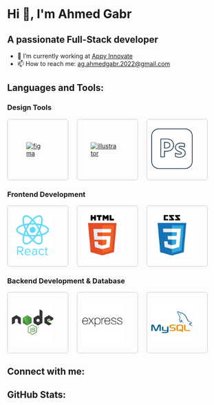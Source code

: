 # Hi 👋, I'm Ahmed Gabr
## A passionate Full-Stack developer

- 🔭 I’m currently working at [Appy Innovate](https://appyinnovate.com/)
- 📫 How to reach me: ag.ahmedgabr.2022@gmail.com

## Languages and Tools:

<style>
  .tools-container {
    display: flex;
    flex-wrap: wrap;
    gap: 20px;
  }
  .tool {
    border: 1px solid #ccc;
    padding: 10px;
    border-radius: 5px;
    display: flex;
    align-items: center;
    justify-content: center;
    width: 120px;
    height: 120px;
  }
  .tool img {
    max-width: 80%;
    max-height: 80%;
  }
</style>

### Design Tools
<div class="tools-container">
  <div class="tool">
    <a href="https://www.figma.com/" target="_blank" rel="noreferrer">
      <img src="https://www.vectorlogo.zone/logos/figma/figma-icon.svg" alt="figma"/>
    </a>
  </div>
  <div class="tool">
    <a href="https://www.adobe.com/in/products/illustrator.html" target="_blank" rel="noreferrer">
      <img src="https://www.vectorlogo.zone/logos/adobe_illustrator/adobe_illustrator-icon.svg" alt="illustrator"/>
    </a>
  </div>
  <div class="tool">
    <a href="https://www.photoshop.com/en" target="_blank" rel="noreferrer">
      <img src="https://raw.githubusercontent.com/devicons/devicon/master/icons/photoshop/photoshop-line.svg" alt="photoshop"/>
    </a>
  </div>
</div>

### Frontend Development
<div class="tools-container">
  <div class="tool">
    <a href="https://reactjs.org/" target="_blank" rel="noreferrer">
      <img src="https://raw.githubusercontent.com/devicons/devicon/master/icons/react/react-original-wordmark.svg" alt="react"/>
    </a>
  </div>
  <div class="tool">
    <a href="https://www.w3.org/html/" target="_blank" rel="noreferrer">
      <img src="https://raw.githubusercontent.com/devicons/devicon/master/icons/html5/html5-original-wordmark.svg" alt="html5"/>
    </a>
  </div>
  <div class="tool">
    <a href="https://www.w3schools.com/css/" target="_blank" rel="noreferrer">
      <img src="https://raw.githubusercontent.com/devicons/devicon/master/icons/css3/css3-original-wordmark.svg" alt="css3"/>
    </a>
  </div>
</div>

### Backend Development & Database
<div class="tools-container">
  <div class="tool">
    <a href="https://nodejs.org" target="_blank" rel="noreferrer">
      <img src="https://raw.githubusercontent.com/devicons/devicon/master/icons/nodejs/nodejs-original-wordmark.svg" alt="nodejs"/>
    </a>
  </div>
  <div class="tool">
    <a href="https://expressjs.com" target="_blank" rel="noreferrer">
      <img src="https://raw.githubusercontent.com/devicons/devicon/master/icons/express/express-original-wordmark.svg" alt="express"/>
    </a>
  </div>
  <div class="tool">
    <a href="https://www.mysql.com/" target="_blank" rel="noreferrer">
      <img src="https://raw.githubusercontent.com/devicons/devicon/master/icons/mysql/mysql-original-wordmark.svg" alt="mysql"/>
    </a>
  </div>
</div>

## Connect with me:
<!-- Your social media links here -->

## GitHub Stats:
<!-- Your GitHub stats here -->

